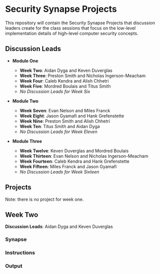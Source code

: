 # Security Synapse Projects

This repository will contain the Security Synapse Projects that discussion
leaders create for the class sessions that focus on the low-level implementation
details of high-level computer security concepts.

## Discussion Leads

- **Module One**
  - **Week Two**: Aidan Dyga and Keven Duverglas
  - **Week Three**: Preston Smith and Nicholas Ingerson-Meacham
  - **Week Four**: Caleb Kendra and Alish Chhetri
  - **Week Five**: Mordred Boulais and Titus Smith
  - *No Discussion Leads for Week Six*

- **Module Two**
  - **Week Seven**: Evan Nelson and Miles Franck
  - **Week Eight**: Jason Gyamafi and Hank Grefenstette
  - **Week Nine**: Preston Smith and Alish Chhetri
  - **Week Ten**: Titus Smith and Aidan Dyga
  - *No Discussion Leads for Week Eleven*

- **Module Three**
  - **Week Twelve**: Keven Duverglas and Mordred Boulais
  - **Week Thirteen**: Evan Nelson and Nicholas Ingerson-Meacham
  - **Week Fourteen**: Caleb Kendra and Hank Grefenstette
  - **Week Fifteen**: Miles Franck and Jason Gyamafi
  - *No Discussion Leads for Week Sixteen*

## Projects

Note: there is no project for week one.

## Week Two

**Discussion Leads**: Aidan Dyga and Keven Duverglas

### Synapse

### Instructions

### Output
